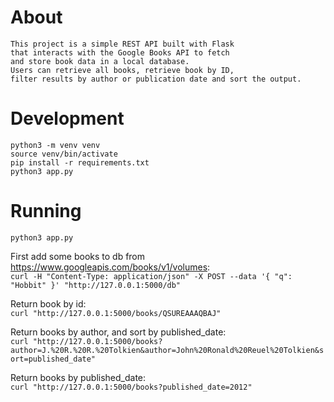 # About
```
This project is a simple REST API built with Flask
that interacts with the Google Books API to fetch
and store book data in a local database.
Users can retrieve all books, retrieve book by ID,
filter results by author or publication date and sort the output.
```

# Development

```
python3 -m venv venv
source venv/bin/activate
pip install -r requirements.txt
python3 app.py
```

# Running

`python3 app.py`

First add some books to db from https://www.googleapis.com/books/v1/volumes:  
`curl -H "Content-Type: application/json" -X POST --data '{ "q": "Hobbit" }' "http://127.0.0.1:5000/db"`

Return book by id:  
`curl "http://127.0.0.1:5000/books/QSUREAAAQBAJ"`

Return books by author, and sort by published_date:  
`curl "http://127.0.0.1:5000/books?author=J.%20R.%20R.%20Tolkien&author=John%20Ronald%20Reuel%20Tolkien&sort=published_date"`

Return books by published_date:  
`curl "http://127.0.0.1:5000/books?published_date=2012"`

